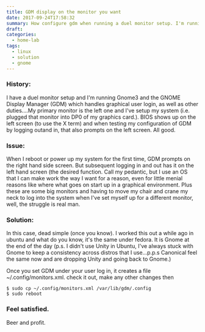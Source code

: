 ```yaml
---
title: GDM display on the monitor you want
date: 2017-09-24T17:58:32
summary: How configure gdm when running a duel monitor setup. I'm running Gnome3 and the GNOME Display Manager (GDM) which handles graphical user login, as well as other duties....My primary monitor...
draft:
categories:
  - home-lab
tags:
  - linux
  - solution
  - gnome
---
```


### History: 
I have a duel monitor setup and I'm running Gnome3 and the GNOME Display Manager (GDM) which handles graphical user login, as well as other duties....My primary monitor is the left one and I've setup my system (i.e. plugged that monitor into DP0 of my graphics card.). BIOS shows up on the left screen (to use the X term) and when testing my configuration of GDM by logging outand in, that also prompts on the left screen. All good.

### Issue: 
When I reboot or power up my system for the first time, GDM prompts on the right hand side screen. But subsequent logging in and out has it on the left hand screen (the desired function. Call my pedantic, but I use an OS that I can make work the way I want for a reason, even for little menial reasons like where what goes on start up in a graphical environment. Plus these are some big monitors and having to move my chair and crane my neck to log into the system when I've set myself up for a different monitor, well, the struggle is real man.

### Solution:
In this case, dead simple (once you know). I worked this out a while ago in ubuntu and what do you know, it's the same under fedora. It is Gnome at the end of the day (p.s. I didn't use Unity in Ubuntu, I've always stuck with Gnome to keep a consistency across distros that I use...p.p.s Canonical feel the same now and are dropping Unity and going back to Gnome.)

Once you set GDM under your user log in, it creates a file ~/.config/monitors.xml. check it out, make any other changes then

```
$ sudo cp ~/.config/monitors.xml /var/lib/gdm/.config
$ sudo reboot
```

### Feel satisfied. 
Beer and profit.